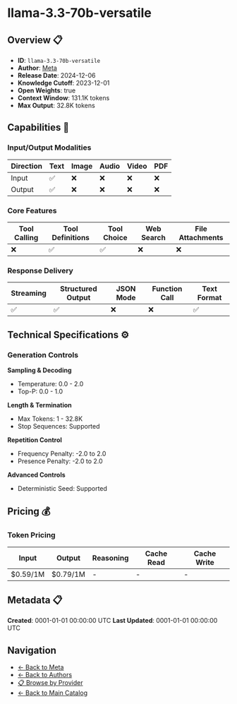 # llama-3.3-70b-versatile

## Overview 📋

- **ID**: `llama-3.3-70b-versatile`
- **Author**: [Meta](../README.md)
- **Release Date**: 2024-12-06
- **Knowledge Cutoff**: 2023-12-01
- **Open Weights**: true
- **Context Window**: 131.1K tokens
- **Max Output**: 32.8K tokens

## Capabilities 🎯

### Input/Output Modalities

| Direction | Text | Image | Audio | Video | PDF |
|-----------|------|-------|-------|-------|-----|
| Input     | ✅   | ❌   | ❌   | ❌   | ❌   |
| Output    | ✅   | ❌   | ❌   | ❌   | ❌   |

### Core Features

| Tool Calling | Tool Definitions | Tool Choice | Web Search | File Attachments |
|--------------|------------------|-------------|------------|------------------|
| ❌           | ✅               | ✅          | ❌         | ❌               |

### Response Delivery

| Streaming | Structured Output | JSON Mode | Function Call | Text Format |
|-----------|-------------------|-----------|---------------|--------------|
| ✅        | ✅                | ❌        | ❌            | ✅           |

## Technical Specifications ⚙️

### Generation Controls

**Sampling & Decoding**
- Temperature: 0.0 - 2.0
- Top-P: 0.0 - 1.0

**Length & Termination**
- Max Tokens: 1 - 32.8K
- Stop Sequences: Supported

**Repetition Control**
- Frequency Penalty: -2.0 to 2.0
- Presence Penalty: -2.0 to 2.0

**Advanced Controls**
- Deterministic Seed: Supported

## Pricing 💰

### Token Pricing

| Input | Output | Reasoning | Cache Read | Cache Write |
|-------|--------|-----------|------------|-------------|
| $0.59/1M | $0.79/1M | - | - | - |

## Metadata 📋

**Created**: 0001-01-01 00:00:00 UTC
**Last Updated**: 0001-01-01 00:00:00 UTC

## Navigation

- [← Back to Meta](../README.md)
- [← Back to Authors](../../README.md)
- [📋 Browse by Provider](../../../providers/README.md)
- [← Back to Main Catalog](../../../README.md)
